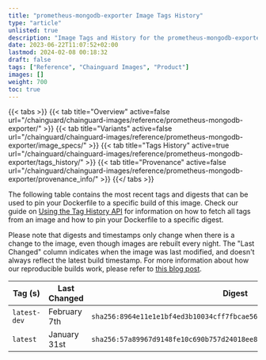 ```yaml
---
title: "prometheus-mongodb-exporter Image Tags History"
type: "article"
unlisted: true
description: "Image Tags and History for the prometheus-mongodb-exporter Chainguard Image"
date: 2023-06-22T11:07:52+02:00
lastmod: 2024-02-08 00:18:32
draft: false
tags: ["Reference", "Chainguard Images", "Product"]
images: []
weight: 700
toc: true
---
```


{{< tabs >}}
{{< tab title="Overview" active=false url="/chainguard/chainguard-images/reference/prometheus-mongodb-exporter/" >}}
{{< tab title="Variants" active=false url="/chainguard/chainguard-images/reference/prometheus-mongodb-exporter/image_specs/" >}}
{{< tab title="Tags History" active=true url="/chainguard/chainguard-images/reference/prometheus-mongodb-exporter/tags_history/" >}}
{{< tab title="Provenance" active=false url="/chainguard/chainguard-images/reference/prometheus-mongodb-exporter/provenance_info/" >}}
{{</ tabs >}}

The following table contains the most recent tags and digests that can be used to pin your Dockerfile to a specific build of this image. Check our guide on [Using the Tag History API](/chainguard/chainguard-images/using-the-tag-history-api/) for information on how to fetch all tags from an image and how to pin your Dockerfile to a specific digest.

Please note that digests and timestamps only change when there is a change to the image, even though images are rebuilt every night. The "Last Changed" column indicates when the image was last modified, and doesn't always reflect the latest build timestamp. For more information about how our reproducible builds work, please refer to [this blog post](https://www.chainguard.dev/unchained/reproducing-chainguards-reproducible-image-builds).

| Tag (s)       | Last Changed | Digest                                                                    |
|---------------|--------------|---------------------------------------------------------------------------|
|  `latest-dev` | February 7th | `sha256:8964e11e1e1bf4ed3b10034cff7fbcae5609896c90eed0eb90204c1da1de0b1f` |
|  `latest`     | January 31st | `sha256:57a89967d9148fe10c690b757d24018ee80203782b521da50d8c19fc4c99a2d6` |

